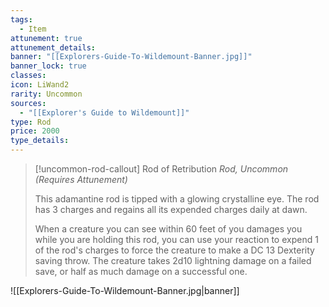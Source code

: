 ```yaml
---
tags:
  - Item
attunement: true
attunement_details: 
banner: "[[Explorers-Guide-To-Wildemount-Banner.jpg]]"
banner_lock: true
classes: 
icon: LiWand2
rarity: Uncommon
sources:
  - "[[Explorer's Guide to Wildemount]]"
type: Rod
price: 2000
type_details: 
---
```

>[!uncommon-rod-callout] Rod of Retribution
>*Rod, Uncommon (Requires Attunement)*
>
>This adamantine rod is tipped with a glowing crystalline eye. The rod has 3 charges and regains all its expended charges daily at dawn.
>
>When a creature you can see within 60 feet of you damages you while you are holding this rod, you can use your reaction to expend 1 of the rod's charges to force the creature to make a DC 13 Dexterity saving throw. The creature takes 2d10 lightning damage on a failed save, or half as much damage on a successful one.

![[Explorers-Guide-To-Wildemount-Banner.jpg|banner]]
